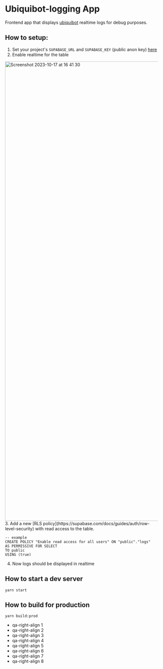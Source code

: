 # Ubiquibot-logging App

Frontend app that displays [ubiquibot](https://github.com/ubiquity/ubiquibot) realtime logs for debug purposes.

## How to setup:
1. Set your project's `SUPABASE_URL` and `SUPABASE_KEY` (public anon key) [here](https://github.com/ubiquity/ubiquibot-logging/blob/0517dd0e898744e5ae4fe0b66ae5941ee8d87538/scripts/constants/index.ts)
2. Enable realtime for the table
<img width="1512" alt="Screenshot 2023-10-17 at 16 41 30" src="https://github.com/ubiquity/ubiquibot-logging/assets/119500907/3629ec3f-62f2-42e8-8fde-557792b7fb2a">
3. Add a new [RLS policy](https://supabase.com/docs/guides/auth/row-level-security) with read access to the table. 

```
-- example
CREATE POLICY "Enable read access for all users" ON "public"."logs"
AS PERMISSIVE FOR SELECT
TO public
USING (true)
```
4. Now logs should be displayed in realtime

## How to start a dev server
```
yarn start
```

## How to build for production
```
yarn build:prod
```

- qa-right-align 1
- qa-right-align 2
- qa-right-align 3
- qa-right-align 4
- qa-right-align 5
- qa-right-align 6
- qa-right-align 7
- qa-right-align 8

